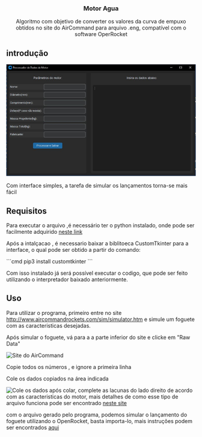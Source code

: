 <h3 align="center">Motor Agua</h3>
<p align="center">Algoritmo com objetivo de converter os valores da curva de empuxo obtidos no site do AirCommand para arquivo .eng, compatível com o software OperRocket</p>

## introdução

<img src="images/screenshot.JPG" alt="screenshot">

Com interface simples, a tarefa de simular os lançamentos torna-se mais fácil

## Requisitos
<p>Para executar o arquivo ,é necessário ter o python instalado, onde pode ser facilmente adquirido <a href="https://www.python.org/downloads/">neste link</a></p>
<p>Após a intalçacao , é necessario baixar a biblitoeca CustomTkinter para a interface, o qual pode ser obtido a partir do comando:</p>
```cmd
pip3 install customtkinter
```
<p>Com isso instalado já será possível executar o codigo, que pode ser feito utilizando o interpretador baixado anteriormente.</p>

## Uso

<p>Para utilizar o programa, primeiro entre no site <a href="http://www.aircommandrockets.com/sim/simulator.htm">http://www.aircommandrockets.com/sim/simulator.htm</a> e simule um foguete com as caracteristicas desejadas.</p>
<p>Após simular o foguete, vá para a a parte inferior do site e clicke em "Raw Data"</p>
<img src="images/tutorial/1.JPG" alt="Site do AirCommand">
<p>Copie todos os números , e ignore a primeira linha</p>
<p>Cole os dados copiados na área indicada</p>
<img src="images/tutoria/2.JPG" alt="Cole os dados">
após colar, complete as lacunas do lado direito de acordo com as caracteristicas do motor, mais detalhes de como esse tipo de arquivo funciona pode ser encontrado <a href="https://www.thrustcurve.org/info/raspformat.html">neste site</a>
<p>com o arquivo gerado pelo programa, podemos simular o lançamento do foguete utilizando o OpenRocket, basta importa-lo, mais instruções podem ser encontrados <a href="https://openrocket.info/tutorials/motor-selection.html#adding-your-own-motor-files">aqui</a></p>

